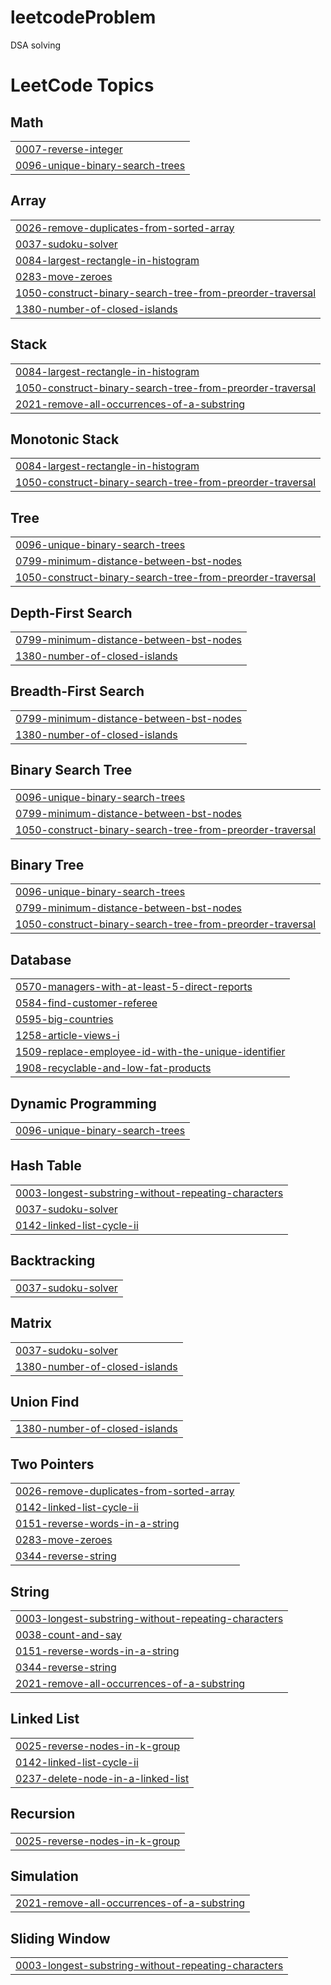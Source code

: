 # leetcodeProblem
DSA solving

<!---LeetCode Topics Start-->
# LeetCode Topics
## Math
|  |
| ------- |
| [0007-reverse-integer](https://github.com/student-Siddhi/leetcodeProblem/tree/master/0007-reverse-integer) |
| [0096-unique-binary-search-trees](https://github.com/student-Siddhi/leetcodeProblem/tree/master/0096-unique-binary-search-trees) |
## Array
|  |
| ------- |
| [0026-remove-duplicates-from-sorted-array](https://github.com/student-Siddhi/leetcodeProblem/tree/master/0026-remove-duplicates-from-sorted-array) |
| [0037-sudoku-solver](https://github.com/student-Siddhi/leetcodeProblem/tree/master/0037-sudoku-solver) |
| [0084-largest-rectangle-in-histogram](https://github.com/student-Siddhi/leetcodeProblem/tree/master/0084-largest-rectangle-in-histogram) |
| [0283-move-zeroes](https://github.com/student-Siddhi/leetcodeProblem/tree/master/0283-move-zeroes) |
| [1050-construct-binary-search-tree-from-preorder-traversal](https://github.com/student-Siddhi/leetcodeProblem/tree/master/1050-construct-binary-search-tree-from-preorder-traversal) |
| [1380-number-of-closed-islands](https://github.com/student-Siddhi/leetcodeProblem/tree/master/1380-number-of-closed-islands) |
## Stack
|  |
| ------- |
| [0084-largest-rectangle-in-histogram](https://github.com/student-Siddhi/leetcodeProblem/tree/master/0084-largest-rectangle-in-histogram) |
| [1050-construct-binary-search-tree-from-preorder-traversal](https://github.com/student-Siddhi/leetcodeProblem/tree/master/1050-construct-binary-search-tree-from-preorder-traversal) |
| [2021-remove-all-occurrences-of-a-substring](https://github.com/student-Siddhi/leetcodeProblem/tree/master/2021-remove-all-occurrences-of-a-substring) |
## Monotonic Stack
|  |
| ------- |
| [0084-largest-rectangle-in-histogram](https://github.com/student-Siddhi/leetcodeProblem/tree/master/0084-largest-rectangle-in-histogram) |
| [1050-construct-binary-search-tree-from-preorder-traversal](https://github.com/student-Siddhi/leetcodeProblem/tree/master/1050-construct-binary-search-tree-from-preorder-traversal) |
## Tree
|  |
| ------- |
| [0096-unique-binary-search-trees](https://github.com/student-Siddhi/leetcodeProblem/tree/master/0096-unique-binary-search-trees) |
| [0799-minimum-distance-between-bst-nodes](https://github.com/student-Siddhi/leetcodeProblem/tree/master/0799-minimum-distance-between-bst-nodes) |
| [1050-construct-binary-search-tree-from-preorder-traversal](https://github.com/student-Siddhi/leetcodeProblem/tree/master/1050-construct-binary-search-tree-from-preorder-traversal) |
## Depth-First Search
|  |
| ------- |
| [0799-minimum-distance-between-bst-nodes](https://github.com/student-Siddhi/leetcodeProblem/tree/master/0799-minimum-distance-between-bst-nodes) |
| [1380-number-of-closed-islands](https://github.com/student-Siddhi/leetcodeProblem/tree/master/1380-number-of-closed-islands) |
## Breadth-First Search
|  |
| ------- |
| [0799-minimum-distance-between-bst-nodes](https://github.com/student-Siddhi/leetcodeProblem/tree/master/0799-minimum-distance-between-bst-nodes) |
| [1380-number-of-closed-islands](https://github.com/student-Siddhi/leetcodeProblem/tree/master/1380-number-of-closed-islands) |
## Binary Search Tree
|  |
| ------- |
| [0096-unique-binary-search-trees](https://github.com/student-Siddhi/leetcodeProblem/tree/master/0096-unique-binary-search-trees) |
| [0799-minimum-distance-between-bst-nodes](https://github.com/student-Siddhi/leetcodeProblem/tree/master/0799-minimum-distance-between-bst-nodes) |
| [1050-construct-binary-search-tree-from-preorder-traversal](https://github.com/student-Siddhi/leetcodeProblem/tree/master/1050-construct-binary-search-tree-from-preorder-traversal) |
## Binary Tree
|  |
| ------- |
| [0096-unique-binary-search-trees](https://github.com/student-Siddhi/leetcodeProblem/tree/master/0096-unique-binary-search-trees) |
| [0799-minimum-distance-between-bst-nodes](https://github.com/student-Siddhi/leetcodeProblem/tree/master/0799-minimum-distance-between-bst-nodes) |
| [1050-construct-binary-search-tree-from-preorder-traversal](https://github.com/student-Siddhi/leetcodeProblem/tree/master/1050-construct-binary-search-tree-from-preorder-traversal) |
## Database
|  |
| ------- |
| [0570-managers-with-at-least-5-direct-reports](https://github.com/siddhijais/leetcodeProblem/tree/master/0570-managers-with-at-least-5-direct-reports) |
| [0584-find-customer-referee](https://github.com/student-Siddhi/leetcodeProblem/tree/master/0584-find-customer-referee) |
| [0595-big-countries](https://github.com/student-Siddhi/leetcodeProblem/tree/master/0595-big-countries) |
| [1258-article-views-i](https://github.com/siddhijais/leetcodeProblem/tree/master/1258-article-views-i) |
| [1509-replace-employee-id-with-the-unique-identifier](https://github.com/student-Siddhi/leetcodeProblem/tree/master/1509-replace-employee-id-with-the-unique-identifier) |
| [1908-recyclable-and-low-fat-products](https://github.com/student-Siddhi/leetcodeProblem/tree/master/1908-recyclable-and-low-fat-products) |
## Dynamic Programming
|  |
| ------- |
| [0096-unique-binary-search-trees](https://github.com/student-Siddhi/leetcodeProblem/tree/master/0096-unique-binary-search-trees) |
## Hash Table
|  |
| ------- |
| [0003-longest-substring-without-repeating-characters](https://github.com/siddhijais/leetcodeProblem/tree/master/0003-longest-substring-without-repeating-characters) |
| [0037-sudoku-solver](https://github.com/student-Siddhi/leetcodeProblem/tree/master/0037-sudoku-solver) |
| [0142-linked-list-cycle-ii](https://github.com/student-Siddhi/leetcodeProblem/tree/master/0142-linked-list-cycle-ii) |
## Backtracking
|  |
| ------- |
| [0037-sudoku-solver](https://github.com/student-Siddhi/leetcodeProblem/tree/master/0037-sudoku-solver) |
## Matrix
|  |
| ------- |
| [0037-sudoku-solver](https://github.com/student-Siddhi/leetcodeProblem/tree/master/0037-sudoku-solver) |
| [1380-number-of-closed-islands](https://github.com/student-Siddhi/leetcodeProblem/tree/master/1380-number-of-closed-islands) |
## Union Find
|  |
| ------- |
| [1380-number-of-closed-islands](https://github.com/student-Siddhi/leetcodeProblem/tree/master/1380-number-of-closed-islands) |
## Two Pointers
|  |
| ------- |
| [0026-remove-duplicates-from-sorted-array](https://github.com/student-Siddhi/leetcodeProblem/tree/master/0026-remove-duplicates-from-sorted-array) |
| [0142-linked-list-cycle-ii](https://github.com/student-Siddhi/leetcodeProblem/tree/master/0142-linked-list-cycle-ii) |
| [0151-reverse-words-in-a-string](https://github.com/student-Siddhi/leetcodeProblem/tree/master/0151-reverse-words-in-a-string) |
| [0283-move-zeroes](https://github.com/student-Siddhi/leetcodeProblem/tree/master/0283-move-zeroes) |
| [0344-reverse-string](https://github.com/student-Siddhi/leetcodeProblem/tree/master/0344-reverse-string) |
## String
|  |
| ------- |
| [0003-longest-substring-without-repeating-characters](https://github.com/siddhijais/leetcodeProblem/tree/master/0003-longest-substring-without-repeating-characters) |
| [0038-count-and-say](https://github.com/student-Siddhi/leetcodeProblem/tree/master/0038-count-and-say) |
| [0151-reverse-words-in-a-string](https://github.com/student-Siddhi/leetcodeProblem/tree/master/0151-reverse-words-in-a-string) |
| [0344-reverse-string](https://github.com/student-Siddhi/leetcodeProblem/tree/master/0344-reverse-string) |
| [2021-remove-all-occurrences-of-a-substring](https://github.com/student-Siddhi/leetcodeProblem/tree/master/2021-remove-all-occurrences-of-a-substring) |
## Linked List
|  |
| ------- |
| [0025-reverse-nodes-in-k-group](https://github.com/student-Siddhi/leetcodeProblem/tree/master/0025-reverse-nodes-in-k-group) |
| [0142-linked-list-cycle-ii](https://github.com/student-Siddhi/leetcodeProblem/tree/master/0142-linked-list-cycle-ii) |
| [0237-delete-node-in-a-linked-list](https://github.com/student-Siddhi/leetcodeProblem/tree/master/0237-delete-node-in-a-linked-list) |
## Recursion
|  |
| ------- |
| [0025-reverse-nodes-in-k-group](https://github.com/student-Siddhi/leetcodeProblem/tree/master/0025-reverse-nodes-in-k-group) |
## Simulation
|  |
| ------- |
| [2021-remove-all-occurrences-of-a-substring](https://github.com/student-Siddhi/leetcodeProblem/tree/master/2021-remove-all-occurrences-of-a-substring) |
## Sliding Window
|  |
| ------- |
| [0003-longest-substring-without-repeating-characters](https://github.com/siddhijais/leetcodeProblem/tree/master/0003-longest-substring-without-repeating-characters) |
<!---LeetCode Topics End-->